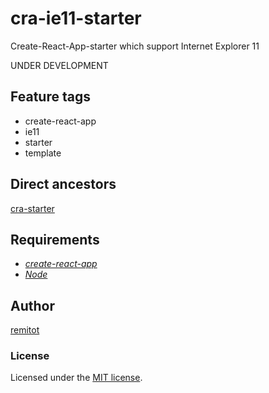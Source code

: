 # cra-ie11-starter

Create-React-App-starter which support Internet Explorer 11

UNDER DEVELOPMENT

## Feature tags

- create-react-app
- ie11
- starter
- template


## Direct ancestors

[cra-starter](https://github.com/softspiders/cra-starter)

## Requirements

* [*create-react-app*](https://facebook.github.io/create-react-app/)
* [*Node*](https://nodejs.org/en/download/package-manager/)


## Author

[remitot](https://github.com/remitot)

### License

Licensed under the [MIT license](./LICENSE).
